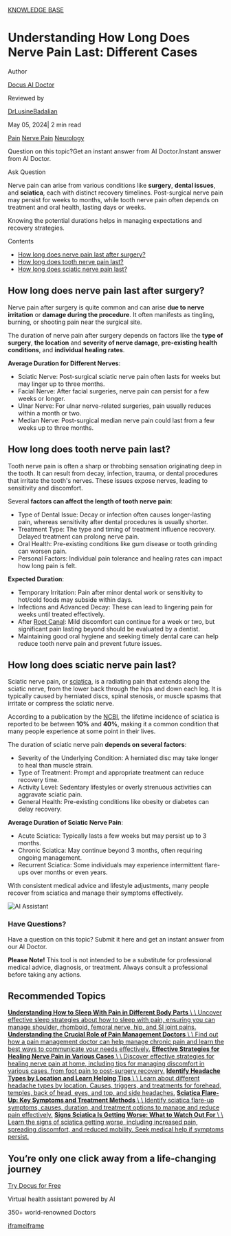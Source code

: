 [KNOWLEDGE BASE](https://docus.ai/knowledge-base)

# Understanding How Long Does Nerve Pain Last: Different Cases

Author

[Docus AI Doctor](https://docus.ai/ai-doctor)

Reviewed by

[DrLusineBadalian](https://docus.ai/author/dr-lusine-badalian)

May 05, 2024\| 2 min read

[Pain](https://docus.ai/tags/pain) [Nerve Pain](https://docus.ai/tags/nerve-pain) [Neurology](https://docus.ai/tags/neurology)

Question on this topic?Get an instant answer from AI Doctor.Instant answer from AI Doctor.

Ask Question

Nerve pain can arise from various conditions like **surgery**, **dental issues**, and **sciatica**, each with distinct recovery timelines. Post-surgical nerve pain may persist for weeks to months, while tooth nerve pain often depends on treatment and oral health, lasting days or weeks.

Knowing the potential durations helps in managing expectations and recovery strategies.

Contents

- [How long does nerve pain last after surgery?](https://docus.ai/knowledge-base/understanding-how-long-does-nerve-pain-last#how-long-does-nerve-pain-last-after-surgery)
- [How long does tooth nerve pain last?](https://docus.ai/knowledge-base/understanding-how-long-does-nerve-pain-last#how-long-does-tooth-nerve-pain-last)
- [How long does sciatic nerve pain last?](https://docus.ai/knowledge-base/understanding-how-long-does-nerve-pain-last#how-long-does-sciatic-nerve-pain-last)

## How long does nerve pain last after surgery?

Nerve pain after surgery is quite common and can arise **due to nerve irritation** or **damage during the procedure**. It often manifests as tingling, burning, or shooting pain near the surgical site.

The duration of nerve pain after surgery depends on factors like the **type of surgery**, **the location** and **severity of nerve damage**, **pre-existing health conditions**, and **individual healing rates**.

**Average Duration for Different Nerves**:

- Sciatic Nerve: Post-surgical sciatic nerve pain often lasts for weeks but may linger up to three months.
- Facial Nerve: After facial surgeries, nerve pain can persist for a few weeks or longer.
- Ulnar Nerve: For ulnar nerve-related surgeries, pain usually reduces within a month or two.
- Median Nerve: Post-surgical median nerve pain could last from a few weeks up to three months.

## How long does tooth nerve pain last?

Tooth nerve pain is often a sharp or throbbing sensation originating deep in the tooth. It can result from decay, infection, trauma, or dental procedures that irritate the tooth's nerves. These issues expose nerves, leading to sensitivity and discomfort.

Several **factors can affect the length of tooth nerve pain**:

- Type of Dental Issue: Decay or infection often causes longer-lasting pain, whereas sensitivity after dental procedures is usually shorter.
- Treatment Type: The type and timing of treatment influence recovery. Delayed treatment can prolong nerve pain.
- Oral Health: Pre-existing conditions like gum disease or tooth grinding can worsen pain.
- Personal Factors: Individual pain tolerance and healing rates can impact how long pain is felt.

**Expected Duration**:

- Temporary Irritation: Pain after minor dental work or sensitivity to hot/cold foods may subside within days.
- Infections and Advanced Decay: These can lead to lingering pain for weeks until treated effectively.
- After [Root Canal](https://docus.ai/knowledge-base/navigating-pain-after-root-canal): Mild discomfort can continue for a week or two, but significant pain lasting beyond should be evaluated by a dentist.
- Maintaining good oral hygiene and seeking timely dental care can help reduce tooth nerve pain and prevent future issues.

## How long does sciatic nerve pain last?

Sciatic nerve pain, or [sciatica](https://docus.ai/symptoms-guide/immediate-relief-for-sciatica-pain), is a radiating pain that extends along the sciatic nerve, from the lower back through the hips and down each leg. It is typically caused by herniated discs, spinal stenosis, or muscle spasms that irritate or compress the sciatic nerve.

According to a publication by the [NCBI](https://www.ncbi.nlm.nih.gov/books/NBK507908/), the lifetime incidence of sciatica is reported to be between **10%** and **40%**, making it a common condition that many people experience at some point in their lives.

The duration of sciatic nerve pain **depends on several factors**:

- Severity of the Underlying Condition: A herniated disc may take longer to heal than muscle strain.
- Type of Treatment: Prompt and appropriate treatment can reduce recovery time.
- Activity Level: Sedentary lifestyles or overly strenuous activities can aggravate sciatic pain.
- General Health: Pre-existing conditions like obesity or diabetes can delay recovery.

**Average Duration of Sciatic Nerve Pain**:

- Acute Sciatica: Typically lasts a few weeks but may persist up to 3 months.
- Chronic Sciatica: May continue beyond 3 months, often requiring ongoing management.
- Recurrent Sciatica: Some individuals may experience intermittent flare-ups over months or even years.

With consistent medical advice and lifestyle adjustments, many people recover from sciatica and manage their symptoms effectively.

![AI Assistant](https://docus.ai/images/small-assistant.png)

### Have Questions?

Have a question on this topic? Submit it here and get an instant answer from our AI Doctor.

**Please Note!** This tool is not intended to be a substitute for professional medical advice, diagnosis, or treatment. Always consult a professional before taking any actions.

## Recommended Topics

[**Understanding How to Sleep With Pain in Different Body Parts** \\
\\
Uncover effective sleep strategies about how to sleep with pain, ensuring you can manage shoulder, rhomboid, femoral nerve, hip, and SI joint pains.](https://docus.ai/knowledge-base/understanding-how-to-sleep-with-pain) [**Understanding the Crucial Role of Pain Management Doctors** \\
\\
Find out how a pain management doctor can help manage chronic pain and learn the best ways to communicate your needs effectively.](https://docus.ai/knowledge-base/understanding-the-role-of-pain-management-doctors) [**Effective Strategies for Healing Nerve Pain in Various Cases** \\
\\
Discover effective strategies for healing nerve pain at home, including tips for managing discomfort in various cases, from foot pain to post-surgery recovery.](https://docus.ai/knowledge-base/effective-strategies-for-healing-nerve-pain) [**Identify Headache Types by Location and Learn Helping Tips** \\
\\
Learn about different headache types by location. Causes, triggers, and treatments for forehead, temples, back of head, eyes, and top, and side headaches.](https://docus.ai/knowledge-base/identify-headache-types-by-location) [**Sciatica Flare-Up: Key Symptoms and Treatment Methods** \\
\\
Identify sciatica flare-up symptoms, causes, duration, and treatment options to manage and reduce pain effectively.](https://docus.ai/knowledge-base/sciatica-flare-up) [**Signs Sciatica Is Getting Worse: What to Watch Out For** \\
\\
Learn the signs of sciatica getting worse, including increased pain, spreading discomfort, and reduced mobility. Seek medical help if symptoms persist.](https://docus.ai/knowledge-base/signs-sciatica-getting-worse)

## You’re only one click away from a life-changing journey

[Try Docus for Free](https://my.docus.ai/auth/signup)

Virtual health assistant powered by AI

350+ world-renowned Doctors

[iframe](https://td.doubleclick.net/td/ga/rul?tid=G-C1NR4HEC74&gacid=383616713.1741381955&gtm=45je5362v874030715z8849365654za200zb849365654&dma=0&gcs=G1--&gcd=13l3l3R3l5l1&npa=0&pscdl=noapi&aip=1&fledge=1&frm=0&tag_exp=102067808~102482433~102539968~102587591~102640600~102717422~102788824~102791784&z=47275228)[iframe](https://td.doubleclick.net/td/rul/11076298198?random=1741381955320&cv=11&fst=1741381955320&fmt=3&bg=ffffff&guid=ON&async=1&gtm=45je5362v874030715z8849365654za200zb849365654&gcd=13l3l3R3l5l1&dma=0&tag_exp=102067808~102482433~102539968~102587591~102640600~102717422~102788824~102791784&u_w=1280&u_h=1024&url=https%3A%2F%2Fdocus.ai%2Fknowledge-base%2Funderstanding-how-long-does-nerve-pain-last&hn=www.googleadservices.com&frm=0&tiba=Understanding%20How%20Long%20Does%20Nerve%20Pain%20Last%3A%20Different%20Cases&npa=0&pscdl=noapi&auid=1589819645.1741381955&uaa=&uab=&uafvl=&uamb=0&uam=&uap=&uapv=&uaw=0&fledge=1&data=event%3Dgtag.config)